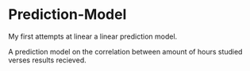# Prediction-Model

My first attempts at linear a linear prediction model.

A prediction model on the correlation between amount of hours studied verses results recieved.
